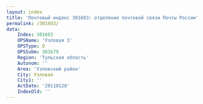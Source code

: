 ```yaml
---
layout: index
title: 'Почтовый индекс 301603: отделение почтовой связи Почты России'
permalink: /301603/
data:
    Index: 301603
    OPSName: 'Узловая 3'
    OPSType: О
    OPSSubm: 301679
    Region: 'Тульская область'
    Autonom: ''
    Area: 'Узловский район'
    City: Узловая
    City1: ''
    ActDate: '20110128'
    IndexOld: ''
---
```


